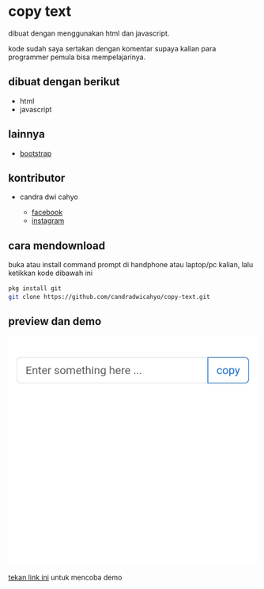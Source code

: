 # copy text

dibuat dengan menggunakan html dan javascript.

kode sudah saya sertakan dengan komentar supaya kalian para programmer pemula bisa mempelajarinya.

## dibuat dengan berikut

* html
* javascript

## lainnya

* [bootstrap](https://getbootstrap.com)

## kontributor

* candra dwi cahyo

  * [facebook](https://facebook.com/candradwicahyo18)
  * [instagram](https://instagram.com/candradwicahyo18)

## cara mendownload

buka atau install command prompt di handphone atau laptop/pc kalian, lalu ketikkan kode dibawah ini

```bash 
pkg install git 
git clone https://github.com/candradwicahyo/copy-text.git
```

## preview dan demo 

![preview](https://github.com/candradwicahyo/copy-text/blob/master/image.jpg)

[tekan link ini](https://candradwicahyo.github.io/copy-text) untuk mencoba demo
